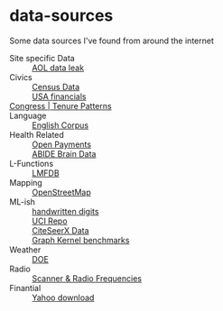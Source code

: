 # data-sources
Some data sources I've found from around the internet

<dl>
  <dt>Site specific Data</dt>
    <dd><a href="http://www.not-secret.com/">AOL data leak</a></dd>
  <dt>Civics</dt>
    <dd><a href="http://www.census.gov/data.html">Census Data</a></dd>
    <dd><a href="http://usafacts.org/">USA financials</a></dd>
    <dt><a href="https://fas.org/sgp/crs/misc/R41545.pdf">Congress | Tenure Patterns</a></dt>
  <dt>Language</dt>
    <dd><a href="http://corpus.byu.edu/coca/">English Corpus</a></dd>
  <dt>Health Related</dt>
    <dd><a href="https://openpaymentsdata.cms.gov/search">Open Payments</a></dd>
    <dd><a href="http://fcon_1000.projects.nitrc.org/indi/abide/">ABIDE Brain Data</a></dd>
  <dt>L-Functions</dt>
    <dd><a href="http://www.lmfdb.org/api">LMFDB</a></dd>
  <dt>Mapping</dt>
    <dd><a href="http://www.openstreetmap.org/">OpenStreetMap</a></dd>
  <dt>ML-ish</dt>
    <dd><a href="http://yann.lecun.com/exdb/mnist/">handwritten digits</a></dd>
    <dd><a href="http://archive.ics.uci.edu/ml/datasets.html">UCI Repo</a></dd>
    <dd><a href="http://csxstatic.ist.psu.edu/downloads/data">CiteSeerX Data</a></dd>
    <dd><a href="https://ls11-www.cs.tu-dortmund.de/staff/morris/graphkerneldatasets">Graph Kernel benchmarks</a></dd>
  <dt>Weather</dt>
    <dd><a href="http://doe2.com/index_wth.html">DOE</a></dd>
  <dt>Radio</dt>
    <dd><a href="https://www.radioreference.com/apps/db/?ctid=1336">Scanner & Radio Frequencies</a></dd>
  <dt>Finantial</dt>
    <dd><a href="http://www.gummy-stuff.org/Yahoo-data.htm">Yahoo download</a></dd>
</dl>


